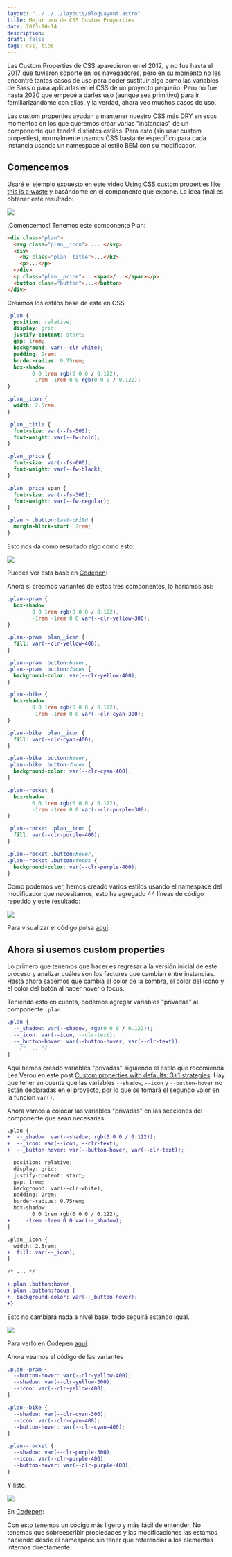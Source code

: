 ```yaml
---
layout: "../../../layouts/BlogLayout.astro"
title: Mejor uso de CSS Custom Properties
date: 2023-10-14
description: 
draft: false
tags: css, tips
---
```


Las Custom Properties de CSS aparecieron en el 2012, y no fue hasta el 2017 que tuvieron soporte en los navegadores, pero en su momento no les encontré tantos casos de uso para poder sustituir algo como las variables de Sass o para aplicarlas en el CSS de un proyecto pequeño. Pero no fue hasta 2020 que empecé a darles uso (aunque sea primitivo) para ir familiarizándome con ellas, y la verdad, ahora veo muchos casos de uso.

Las custom properties ayudan a mantener nuestro CSS más DRY en esos momentos en los que queremos crear varias "instancias" de un componente que tendrá distintos estilos. Para esto (sin usar custom properties), normalmente usamos CSS bastante específico para cada instancia usando un namespace al estilo BEM con su modificador.

## Comencemos

Usaré el ejemplo expuesto en este video [Using CSS custom properties like this is a waste](https://www.youtube.com/watch?v=_2LwjfYc1x8) y basándome en el componente que expone. La idea final es obtener este resultado:

![](./assets/final.png)

¡Comencemos! Tenemos este componente Plan:

```html
<div class="plan">
  <svg class="plan__icon"> ... </svg>
  <div>
    <h2 class="plan__title">...</h2>
    <p>...</p>
  </div>
  <p class="plan__price">...<span>/...</span></p>
  <button class="button">...</button>
</div>
```

Creamos los estilos base de este en CSS

```css
.plan {
  position: relative;
  display: grid;
  justify-content: start;
  gap: 1rem;
  background: var(--clr-white);
  padding: 2rem;
  border-radius: 0.75rem;
  box-shadow: 
		0 0 1rem rgb(0 0 0 / 0.122), 
		-1rem -1rem 0 0 rgb(0 0 0 / 0.122);
}

.plan__icon {
  width: 2.5rem;
}

.plan__title {
  font-size: var(--fs-500);
  font-weight: var(--fw-bold);
}

.plan__price {
  font-size: var(--fs-600);
  font-weight: var(--fw-black);
}

.plan__price span {
  font-size: var(--fs-300);
  font-weight: var(--fw-regular);
}

.plan > .button:last-child {
  margin-block-start: 2rem;
}
```

Esto nos da como resultado algo como esto:

![](./assets/base.png)

Puedes ver esta base en [Codepen](https://codepen.io/AgutierrezR/pen/wvRbWwy):

Ahora si creamos variantes de estos tres componentes, lo haríamos así:

```css
.plan--pram {
  box-shadow: 
		0 0 1rem rgb(0 0 0 / 0.122),
		-1rem -1rem 0 0 var(--clr-yellow-300);
}

.plan--pram .plan__icon {
  fill: var(--clr-yellow-400);
}

.plan--pram .button:hover,
.plan--pram .button:focus {
  background-color: var(--clr-yellow-400);
}

.plan--bike {
  box-shadow: 
		0 0 1rem rgb(0 0 0 / 0.122), 
		-1rem -1rem 0 0 var(--clr-cyan-300);
}

.plan--bike .plan__icon {
  fill: var(--clr-cyan-400);
}

.plan--bike .button:hover,
.plan--bike .button:focus {
  background-color: var(--clr-cyan-400);
}

.plan--rocket {
  box-shadow: 
		0 0 1rem rgb(0 0 0 / 0.122), 
		-1rem -1rem 0 0 var(--clr-purple-300);
}

.plan--rocket .plan__icon {
  fill: var(--clr-purple-400);
}

.plan--rocket .button:hover,
.plan--rocket .button:focus {
  background-color: var(--clr-purple-400);
}
```

Como podemos ver, hemos creado varios estilos usando el namespace del modificador que necesitamos, esto ha agregado 44 líneas de código repetido y este resultado:

![](./assets/final.png)

Para visualizar el código pulsa [aquí](https://codepen.io/AgutierrezR/pen/LYMoZLx):

## Ahora si usemos custom properties

Lo primero que tenemos que hacer es regresar a la versión inicial de este proceso y analizar cuáles son los factores que cambian entre instancias. Hasta ahora sabemos que cambia el color de la sombra, el color del icono y el color del botón al hacer hover o focus.

Teniendo esto en cuenta, podemos agregar variables "privadas" al componente `.plan`

```css
.plan {
  --_shadow: var(--shadow, rgb(0 0 0 / 0.122));
  --_icon: var(--icon, --clr-text);
  --_button-hover: var(--button-hover, var(--clr-text));
	/* ... */
}
```

Aquí hemos creado variables "privadas" siguiendo el estilo que recomienda Lea Verou en este post [Custom properties with defaults: 3+1 strategies](https://lea.verou.me/blog/2021/10/custom-properties-with-defaults/). Hay que tener en cuenta que las variables `--shadow`, `--icon` y `--button-hover` no están declaradas en el proyecto, por lo que se tomará el segundo valor en la función `var()`.

Ahora vamos a colocar las variables "privadas" en las secciones del componente que sean necesarias

```diff
.plan {
+  --_shadow: var(--shadow, rgb(0 0 0 / 0.122));
+  --_icon: var(--icon, --clr-text);
+  --_button-hover: var(--button-hover, var(--clr-text));

  position: relative;
  display: grid;
  justify-content: start;
  gap: 1rem;
  background: var(--clr-white);
  padding: 2rem;
  border-radius: 0.75rem;
  box-shadow: 
		0 0 1rem rgb(0 0 0 / 0.122), 
+	  -1rem -1rem 0 0 var(--_shadow);
}

.plan__icon {
  width: 2.5rem;
+  fill: var(--_icon);
}

/* ... */

+.plan .button:hover,
+.plan .button:focus {
+  background-color: var(--_button-hover);
+}
```

Esto no cambiará nada a nivel base, todo seguirá estando igual.

![](./assets/base.png)

Para verlo en Codepen [aquí](https://codepen.io/AgutierrezR/pen/VwqOjyz?editors=0100):

Ahora veamos el código de las variantes

```css
.plan--pram {
  --button-hover: var(--clr-yellow-400);
  --shadow: var(--clr-yellow-300);
  --icon: var(--clr-yellow-400);
}

.plan--bike {
  --shadow: var(--clr-cyan-300);
  --icon: var(--clr-cyan-400);
  --button-hover: var(--clr-cyan-400);
}

.plan--rocket {
  --shadow: var(--clr-purple-300);
  --icon: var(--clr-purple-400);
  --button-hover: var(--clr-purple-400);
}
```

Y listo.

![](./assets/final.png)

En [Codepen](https://codepen.io/AgutierrezR/pen/eYbazMN):

Con esto tenemos un código más ligero y más fácil de entender. No tenemos que sobreescribir propiedades y las modificaciones las estamos haciendo desde el namespace sin tener que referenciar a los elementos internos directamente.
